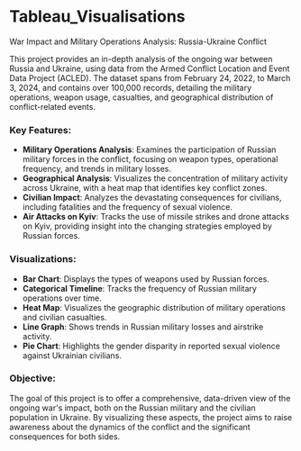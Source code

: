 # Tableau_Visualisations
War Impact and Military Operations Analysis: Russia-Ukraine Conflict


This project provides an in-depth analysis of the ongoing war between Russia and Ukraine, using data from the Armed Conflict Location and Event Data Project (ACLED). The dataset spans from February 24, 2022, to March 3, 2024, and contains over 100,000 records, detailing the military operations, weapon usage, casualties, and geographical distribution of conflict-related events.

### Key Features:

- **Military Operations Analysis**: Examines the participation of Russian military forces in the conflict, focusing on weapon types, operational frequency, and trends in military losses.
- **Geographical Analysis**: Visualizes the concentration of military activity across Ukraine, with a heat map that identifies key conflict zones.
- **Civilian Impact**: Analyzes the devastating consequences for civilians, including fatalities and the frequency of sexual violence.
- **Air Attacks on Kyiv**: Tracks the use of missile strikes and drone attacks on Kyiv, providing insight into the changing strategies employed by Russian forces.

### Visualizations:
- **Bar Chart**: Displays the types of weapons used by Russian forces.
- **Categorical Timeline**: Tracks the frequency of Russian military operations over time.
- **Heat Map**: Visualizes the geographic distribution of military operations and civilian casualties.
- **Line Graph**: Shows trends in Russian military losses and airstrike activity.
- **Pie Chart**: Highlights the gender disparity in reported sexual violence against Ukrainian civilians.

### Objective:
The goal of this project is to offer a comprehensive, data-driven view of the ongoing war's impact, both on the Russian military and the civilian population in Ukraine. By visualizing these aspects, the project aims to raise awareness about the dynamics of the conflict and the significant consequences for both sides.

